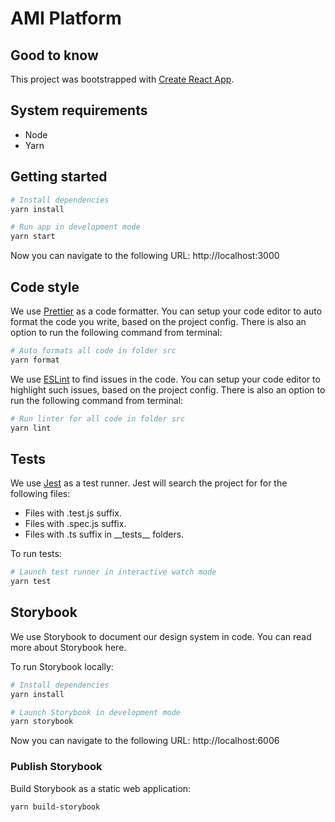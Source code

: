 # AMI Platform

## Good to know

This project was bootstrapped with [Create React App](https://github.com/facebook/create-react-app).

## System requirements

- Node
- Yarn

## Getting started

```bash
# Install dependencies
yarn install

# Run app in development mode
yarn start
```

Now you can navigate to the following URL: http://localhost:3000

## Code style

We use [Prettier](https://prettier.io/) as a code formatter. You can setup your code editor to auto format the code you write, based on the project config. There is also an option to run the following command from terminal:

```bash
# Auto formats all code in folder src
yarn format
```

We use [ESLint](https://eslint.org/) to find issues in the code. You can setup your code editor to highlight such issues, based on the project config. There is also an option to run the following command from terminal:

```bash
# Run linter for all code in folder src
yarn lint
```

## Tests

We use [Jest](https://jestjs.io/) as a test runner. Jest will search the project for for the following files:

- Files with .test.js suffix.
- Files with .spec.js suffix.
- Files with .ts suffix in \_\_tests\_\_ folders.

To run tests:

```bash
# Launch test runner in interactive watch mode
yarn test
```

## Storybook

We use Storybook to document our design system in code. You can read more about Storybook here.

To run Storybook locally:

```bash
# Install dependencies
yarn install

# Launch Storybook in development mode
yarn storybook
```

Now you can navigate to the following URL: http://localhost:6006

### Publish Storybook

Build Storybook as a static web application:

```bash
yarn build-storybook
```
